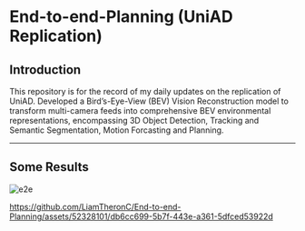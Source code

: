 # End-to-end-Planning (UniAD Replication)

## Introduction

This repository is for the record of my daily updates on the replication of UniAD. Developed a Bird’s-Eye-View (BEV) Vision Reconstruction model to transform multi-camera
feeds into comprehensive BEV environmental representations, encompassing 3D Object Detection, Tracking and Semantic Segmentation, Motion Forcasting and Planning.

---

## Some Results

 ![e2e](https://github.com/LiamTheronC/End-to-end-Planning/blob/main/e2e.png)
 


https://github.com/LiamTheronC/End-to-end-Planning/assets/52328101/db6cc699-5b7f-443e-a361-5dfced53922d



